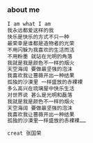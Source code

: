 <!--
 * @Author: zhangyu
 * @Email: zhangdulin@outlook.com
 * @Date: 2021-06-28 10:40:43
 * @LastEditors: zhangyu
 * @LastEditTime: 2021-07-02 17:42:00
 * @Description:
-->

### about me

```md
I am what I am
我永远都爱这样的我
快乐是快乐的方式不只一种
最荣幸是谁都是造物者的光荣
不用闪躲为我喜欢的生活而活
不用粉墨 就站在光明的角落
我就是我是颜色不一样的烟火
天空海阔 要做最坚强的泡沫
我喜欢我让蔷薇开出一种结果
孤独的沙漠里 一样盛放的赤裸裸
多么高兴在琉璃屋中快乐生活
对世界说 甚么是光明和磊落
我就是我是颜色不一样的烟火
天空海阔 要做最坚强的泡沫
我喜欢我让蔷薇开出一种结果
孤独的沙漠里一样盛放的赤裸裸……

creat 张国荣
```

<Gitalk />

<Valine />

